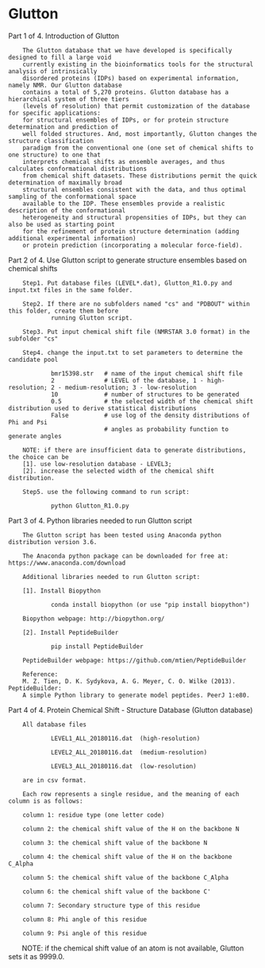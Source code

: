 # Glutton
Part 1 of 4. Introduction of Glutton

        The Glutton database that we have developed is specifically designed to fill a large void
        currently existing in the bioinformatics tools for the structural analysis of intrinsically
        disordered proteins (IDPs) based on experimental information, namely NMR. Our Glutton database 
        contains a total of 5,270 proteins. Glutton database has a hierarchical system of three tiers
        (levels of resolution) that permit customization of the database for specific applications: 
        for structural ensembles of IDPs, or for protein structure determination and prediction of 
        well folded structures. And, most importantly, Glutton changes the structure classification 
        paradigm from the conventional one (one set of chemical shifts to one structure) to one that 
        interprets chemical shifts as ensemble averages, and thus calculates conformational distributions 
        from chemical shift datasets. These distributions permit the quick determination of maximally broad 
        structural ensembles consistent with the data, and thus optimal sampling of the conformational space 
        available to the IDP. These ensembles provide a realistic description of the conformational 
        heterogeneity and structural propensities of IDPs, but they can also be used as starting point 
        for the refinement of protein structure determination (adding additional experimental information)
        or protein prediction (incorporating a molecular force-field).

Part 2 of 4. Use Glutton script to generate structure ensembles based on chemical shifts

        Step1. Put database files (LEVEL*.dat), Glutton_R1.0.py and input.txt files in the same folder.

        Step2. If there are no subfolders named "cs" and "PDBOUT" within this folder, create them before 
                running Glutton script.

        Step3. Put input chemical shift file (NMRSTAR 3.0 format) in the subfolder "cs"

        Step4. change the input.txt to set parameters to determine the candidate pool

                bmr15398.str   # name of the input chemical shift file 
                2              # LEVEL of the database, 1 - high-resolution; 2 - medium-resolution; 3 - low-resolution
                10             # number of structures to be generated
                0.5            # the selected width of the chemical shift distribution used to derive statistical distributions 
                False          # use log of the density distributions of Phi and Psi 
                               # angles as probability function to generate angles

        NOTE: if there are insufficient data to generate distributions, the choice can be 
        [1]. use low-resolution database - LEVEL3;            
        [2]. increase the selected width of the chemical shift distribution. 
 
        Step5. use the following command to run script:

                python Glutton_R1.0.py
 
Part 3 of 4. Python libraries needed to run Glutton script

        The Glutton script has been tested using Anaconda python distribution version 3.6.

        The Anaconda python package can be downloaded for free at: https://www.anaconda.com/download

        Additional libraries needed to run Glutton script:

        [1]. Install Biopython

                conda install biopython (or use "pip install biopython")
  
        Biopython webpage: http://biopython.org/
  
        [2]. Install PeptideBuilder

                pip install PeptideBuilder

        PeptideBuilder webpage: https://github.com/mtien/PeptideBuilder
  
        Reference:
        M. Z. Tien, D. K. Sydykova, A. G. Meyer, C. O. Wilke (2013). PeptideBuilder:
        A simple Python library to generate model peptides. PeerJ 1:e80.

Part 4 of 4. Protein Chemical Shift - Structure Database (Glutton database)

        All database files 

                LEVEL1_ALL_20180116.dat  (high-resolution)

                LEVEL2_ALL_20180116.dat  (medium-resolution)

                LEVEL3_ALL_20180116.dat  (low-resolution)

        are in csv format. 

        Each row represents a single residue, and the meaning of each column is as follows:

        column 1: residue type (one letter code)

        column 2: the chemical shift value of the H on the backbone N

        column 3: the chemical shift value of the backbone N

        column 4: the chemical shift value of the H on the backbone C_Alpha

        column 5: the chemical shift value of the backbone C_Alpha

        column 6: the chemical shift value of the backbone C'

        column 7: Secondary structure type of this residue

        column 8: Phi angle of this residue

        column 9: Psi angle of this residue

        NOTE: if the chemical shift value of an atom is not available, Glutton sets it as 9999.0. 
